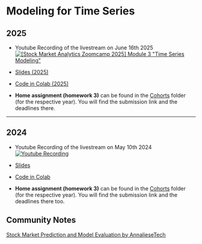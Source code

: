 # Modeling for Time Series

## 2025
- Youtube Recording of the livestream on June 16th 2025 
[![[Stock Market Analytics Zoomcamp 2025] Module 3 "Time Series Modeling"](https://markdown-videos-api.jorgenkh.no/url?url=https%3A%2F%2Fwww.youtube.com%2Fwatch%3Fv%3D5YJLWTgNLaA)](https://www.youtube.com/watch?v=5YJLWTgNLaA)


- [Slides (2025)](https://docs.google.com/presentation/d/e/2PACX-1vQk1vvtNP1dBI6ss3_EnJMvSBmd3cz_jCgFbVg1aZI-tLBuGyeeMQRvSbEwfNkcsFWrqNmBWlBxrwOj/pub?start=false&loop=false&delayms=3000)

- [Code in Colab (2025)](https://github.com/DataTalksClub/stock-markets-analytics-zoomcamp/blob/main/03-modeling/%5B2025%5D_Module_3_Colab_Time_Series_Modeling.ipynb)

- **Home assignment (homework 3)** can be found in the [Cohorts](../cohorts/) folder (for the respective year). You will find the submission link and the deadlines there.
---

## 2024

- Youtube Recording of the livestream on May 10th 2024 <br>
  [![Youtube Recording](https://markdown-videos-api.jorgenkh.no/youtube/_dm2G9CbDTM)](https://www.youtube.com/watch?v=_dm2G9CbDTM)

- [Slides](https://docs.google.com/presentation/d/e/2PACX-1vQQ1sQQvcCc9RvIPM73mPeMsUJEfMaZR6StYv24C6ROMqIkioWLN6VKizC2TW3hXYLqmxbZYmTLenXV/pub?start=false&loop=false&delayms=3000)  

- [Code in Colab](https://github.com/DataTalksClub/stock-markets-analytics-zoomcamp/blob/main/03-modeling/Module_3_Colab_Time_Series_Modeling.ipynb)

- **Home assignment (homework 3)** can be found in the [Cohorts](../cohorts/) folder (for the respective year). You will find the submission link and the deadlines there too.

## Community Notes
[Stock Market Prediction and Model Evaluation by AnnalieseTech](https://github.com/AnnalieseTech/ANALYTICS_IN_STOCK_MARKET_ZOOMCAMP/blob/main/Week_03_Modeling/Modeling_Notes.md)

